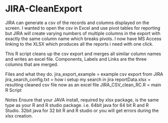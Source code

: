 # JIRA-CleanExport
JIRA can generate a csv of the records and columns displayed on the screen. 
I wanted to open the csv in Excel and use pivot tables for reporting but JIRA 
will create varying numbers of multiple columns in the export with exactly the
same column name which breaks pivots. I now have MS Access linking to the XLSX which produces
all the reports i need with one click.

This R script cleans up the csv export 
and merges all similar column names and writes an excel file. 
Components, Labels and Links are the three columns that are merged.

Files and what they do.
jira_export_example  = example csv export from JIRA
jira_search_config.txt  = how i setup my search in jira
reportData.xlsx = resulting cleaned csv file now as an excel file
JIRA_CSV_clean_RC.R = main R Script

Notes
Ensure that your JAVA install, required by xlsx package, is the same type as your R and R studio package. 
i.e. 64bit java for 64 bit R and R Studio. 32bit java for 32 bit R and R studio or you will get errors 
during the xlsx creation.

